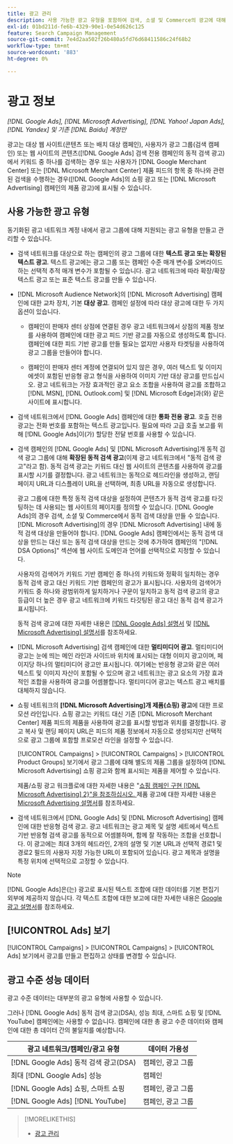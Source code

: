 ```yaml
---
title: 광고 관리
description: 사용 가능한 광고 유형을 포함하여 검색, 소셜 및 Commerce의 광고에 대해 알아봅니다.
exl-id: 01bd211d-fe6b-4329-90e1-0e54d626c125
feature: Search Campaign Management
source-git-commit: 7e4d2aa502f26b480a5fd76d68411586c24f68b2
workflow-type: tm+mt
source-wordcount: '883'
ht-degree: 0%

---
```


# 광고 정보

*[!DNL Google Ads], [!DNL Microsoft Advertising], [!DNL Yahoo! Japan Ads], [!DNL Yandex] 및 기존 [!DNL Baidu] 계정만*

광고는 대상 웹 사이트(콘텐츠 또는 배치 대상 캠페인), 사용자가 광고 그룹(검색 캠페인) 또는 웹 사이트의 콘텐츠([!DNL Google Ads] 검색 전용 캠페인의 동적 검색 광고)에서 키워드 중 하나를 검색하는 경우 또는 사용자가 [!DNL Google Merchant Center] 또는 [!DNL Microsoft Merchant Center] 제품 피드의 항목 중 하나와 관련된 검색을 수행하는 경우([!DNL Google Ads]의 쇼핑 광고 또는 [!DNL Microsoft Advertising] 캠페인의 제품 광고)에 표시될 수 있습니다.

## 사용 가능한 광고 유형

동기화된 광고 네트워크 계정 내에서 광고 그룹에 대해 지원되는 광고 유형을 만들고 관리할 수 있습니다.

* 검색 네트워크를 대상으로 하는 캠페인의 광고 그룹에 대한 **텍스트 광고 또는 확장된 텍스트 광고**. 텍스트 광고에는 광고 그룹 또는 캠페인 수준 매개 변수를 오버라이드하는 선택적 추적 매개 변수가 포함될 수 있습니다. 광고 네트워크에 따라 확장/확장 텍스트 광고 또는 표준 텍스트 광고를 만들 수 있습니다.

* [!DNL Microsoft Audience Network]의 [!DNL Microsoft Advertising] 캠페인에 대한 교차 장치, 기본 **대상 광고**. 캠페인 설정에 따라 대상 광고에 대한 두 가지 옵션이 있습니다.

   * 캠페인이 판매자 센터 상점에 연결된 경우 광고 네트워크에서 상점의 제품 정보를 사용하여 캠페인에 대한 광고 피드 기반 광고를 자동으로 생성하도록 합니다. 캠페인에 대한 피드 기반 광고를 만들 필요는 없지만 사용자 타겟팅을 사용하여 광고 그룹을 만들어야 합니다.

   * 캠페인이 판매자 센터 계정에 연결되어 있지 않은 경우, 여러 텍스트 및 이미지 에셋이 포함된 반응형 광고 형식을 사용하여 이미지 기반 대상 광고를 만드십시오. 광고 네트워크는 가장 효과적인 광고 요소 조합을 사용하여 광고를 조합하고 [!DNL MSN], [!DNL Outlook.com] 및 [!DNL Microsoft Edge]과(와) 같은 사이트에 표시합니다.

* 검색 네트워크에서 [!DNL Google Ads] 캠페인에 대한 **통화 전용 광고**. 호출 전용 광고는 전화 번호를 포함하는 텍스트 광고입니다. 필요에 따라 고급 호출 보고를 위해 [!DNL Google Ads]이(가) 할당한 전달 번호를 사용할 수 있습니다.

* 검색 캠페인의 [!DNL Google Ads] 및 [!DNL Microsoft Advertising]개 동적 검색 광고 그룹에 대해 **확장된 동적 검색 광고**(이제 광고 네트워크에서 &quot;동적 검색 광고&quot;라고 함). 동적 검색 광고는 키워드 대신 웹 사이트의 콘텐츠를 사용하여 광고를 표시할 시기를 결정합니다. 광고 네트워크는 동적으로 헤드라인을 생성하고, 랜딩 페이지 URL과 디스플레이 URL을 선택하며, 최종 URL을 자동으로 생성합니다.

  광고 그룹에 대한 특정 동적 검색 대상을 설정하여 콘텐츠가 동적 검색 광고를 타깃팅하는 데 사용되는 웹 사이트의 페이지를 정의할 수 있습니다. [!DNL Google Ads]의 경우 검색, 소셜 및 Commerce에서 동적 검색 대상을 만들 수 있습니다. [!DNL Microsoft Advertising]의 경우 [!DNL Microsoft Advertising] 내에 동적 검색 대상을 만들어야 합니다. [!DNL Google Ads] 캠페인에서는 동적 검색 대상을 만드는 대신 또는 동적 검색 대상을 만드는 것에 추가하여 캠페인의 &quot;[!DNL DSA Options]&quot; 섹션에 웹 사이트 도메인과 언어를 선택적으로 지정할 수 있습니다.

  사용자의 검색어가 키워드 기반 캠페인 중 하나의 키워드와 정확히 일치하는 경우 동적 검색 광고 대신 키워드 기반 캠페인의 광고가 표시됩니다. 사용자의 검색어가 키워드 중 하나와 광범위하게 일치하거나 구문이 일치하고 동적 검색 광고의 광고 등급이 더 높은 경우 광고 네트워크에 키워드 타깃팅된 광고 대신 동적 검색 광고가 표시됩니다.

  동적 검색 광고에 대한 자세한 내용은 [[!DNL Google Ads] 설명서](https://support.google.com/google-ads/answer/2471185) 및 [[!DNL Microsoft Advertising] 설명서](https://help.ads.microsoft.com/#apex/ads/en/56794)를 참조하세요.

* [!DNL Microsoft Advertising] 검색 캠페인에 대한 **멀티미디어 광고**. 멀티미디어 광고는 눈에 띄는 메인 라인과 사이드바 위치에 표시되는 대형 이미지 광고이며, 페이지당 하나의 멀티미디어 광고만 표시됩니다. 여기에는 반응형 광고와 같은 여러 텍스트 및 이미지 자산이 포함될 수 있으며 광고 네트워크는 광고 요소의 가장 효과적인 조합을 사용하여 광고를 어셈블합니다. 멀티미디어 광고는 텍스트 광고 배치를 대체하지 않습니다.

* 쇼핑 네트워크의 **[!DNL Microsoft Advertising]개 제품(쇼핑) 광고**&#x200B;에 대한 프로모션 라인입니다. 쇼핑 광고는 키워드 대신 기존 [!DNL Microsoft Merchant Center] 제품 피드의 제품을 사용하여 광고를 표시할 방법과 위치를 결정합니다. 광고 복사 및 랜딩 페이지 URL은 피드의 제품 정보에서 자동으로 생성되지만 선택적으로 광고 그룹에 포함할 프로모션 라인을 설정할 수 있습니다.

  [!UICONTROL Campaigns] > [!UICONTROL Campaigns] > [!UICONTROL Product Groups] 보기에서 광고 그룹에 대해 별도의 제품 그룹을 설정하여 [!DNL Microsoft Advertising] 쇼핑 광고와 함께 표시되는 제품을 제어할 수 있습니다.

  제품/쇼핑 광고 워크플로에 대한 자세한 내용은 &quot;[쇼핑 캠페인 구현 [!DNL Microsoft Advertising] 2&rbrace;&quot;을 참조하십시오.  ](/help/search-social-commerce/campaign-management/special-workflows/microsoft-shopping-campaigns.md)  제품 광고에 대한 자세한 내용은 [Microsoft Advertising 설명서](https://help.ads.microsoft.com/#apex/3/en/51082)를 참조하세요.

* 검색 네트워크에서 [!DNL Google Ads] 및 [!DNL Microsoft Advertising] 캠페인에 대한 반응형 검색 광고. 광고 네트워크는 광고 제목 및 설명 세트에서 텍스트 기반 반응형 검색 광고를 동적으로 어셈블하며, 함께 잘 작동하는 조합을 선호합니다. 이 광고에는 최대 3개의 헤드라인, 2개의 설명 및 기본 URL과 선택적 경로1 및 경로2 필드의 사용자 지정 가능한 URL이 포함되어 있습니다. 광고 제목과 설명을 특정 위치에 선택적으로 고정할 수 있습니다.

>[!NOTE]
>
>[!DNL Google Ads]은(는) 광고로 표시된 텍스트 조합에 대한 데이터를 기본 편집기 외부에 제공하지 않습니다. 각 텍스트 조합에 대한 보고에 대한 자세한 내용은 [Google 광고 설명서](https://support.google.com/google-ads/answer/7684791)를 참조하세요.

## [!UICONTROL Ads] 보기

[!UICONTROL Campaigns] > [!UICONTROL Campaigns] > [!UICONTROL Ads] 보기에서 광고를 만들고 편집하고 상태를 변경할 수 있습니다.

## 광고 수준 성능 데이터

광고 수준 데이터는 대부분의 광고 유형에 사용할 수 있습니다.

그러나 [!DNL Google Ads] 동적 검색 광고(DSA), 성능 최대, 스마트 쇼핑 및 [!DNL YouTube] 캠페인에는 사용할 수 없습니다. 캠페인에 대한 총 광고 수준 데이터와 캠페인에 대한 총 데이터 간의 불일치를 예상합니다.

| 광고 네트워크/캠페인/광고 유형 | 데이터 가용성 |
|---|---|
| [!DNL Google Ads] 동적 검색 광고(DSA) | 캠페인, 광고 그룹 |
| 최대 [!DNL Google Ads] 성능 | 캠페인 |
| [!DNL Google Ads] 쇼핑, 스마트 쇼핑 | 캠페인, 광고 그룹 |
| [!DNL Google Ads] [!DNL YouTube] | 캠페인, 광고 그룹 |

>[!MORELIKETHIS]
>
>* [광고 관리](ad-manage.md)
